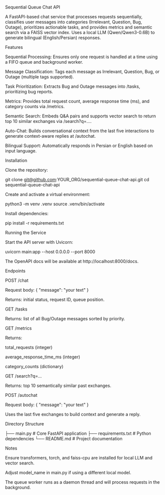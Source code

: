 Sequential Queue Chat API

A FastAPI-based chat service that processes requests sequentially, classifies user messages into categories (Irrelevant, Question, Bug, Outage), prioritizes actionable tasks, and provides metrics and semantic search via a FAISS vector index. Uses a local LLM (Qwen/Qwen3-0.6B) to generate bilingual (English/Persian) responses.

Features

Sequential Processing: Ensures only one request is handled at a time using a FIFO queue and background worker.

Message Classification: Tags each message as Irrelevant, Question, Bug, or Outage (multiple tags supported).

Task Prioritization: Extracts Bug and Outage messages into /tasks, prioritizing bug reports.

Metrics: Provides total request count, average response time (ms), and category counts via /metrics.

Semantic Search: Embeds Q&A pairs and supports vector search to return top 10 similar exchanges via /search?q=....

Auto-Chat: Builds conversational context from the last five interactions to generate context-aware replies at /autochat.

Bilingual Support: Automatically responds in Persian or English based on input language.

Installation

Clone the repository:

git clone git@github.com:YOUR_ORG/sequential-queue-chat-api.git
cd sequential-queue-chat-api

Create and activate a virtual environment:

python3 -m venv .venv
source .venv/bin/activate

Install dependencies:

pip install -r requirements.txt

Running the Service

Start the API server with Uvicorn:

uvicorn main:app --host 0.0.0.0 --port 8000

The OpenAPI docs will be available at http://localhost:8000/docs.

Endpoints

POST /chat

Request body: { "message": "your text" }

Returns: initial status, request ID, queue position.

GET /tasks

Returns: list of all Bug/Outage messages sorted by priority.

GET /metrics

Returns:

total_requests (integer)

average_response_time_ms (integer)

category_counts (dictionary)

GET /search?q=...

Returns: top 10 semantically similar past exchanges.

POST /autochat

Request body: { "message": "your text" }

Uses the last five exchanges to build context and generate a reply.

Directory Structure

├── main.py            # Core FastAPI application
├── requirements.txt   # Python dependencies
└── README.md          # Project documentation

Notes

Ensure transformers, torch, and faiss-cpu are installed for local LLM and vector search.

Adjust model_name in main.py if using a different local model.

The queue worker runs as a daemon thread and will process requests in the background.

